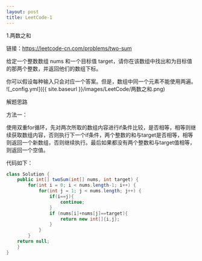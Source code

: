 ```yaml
---
layout: post
title: LeetCode-1
---
```


1.两数之和

链接：https://leetcode-cn.com/problems/two-sum

给定一个整数数组 nums 和一个目标值 target，请你在该数组中找出和为目标值的那两个整数，并返回他们的数组下标。

你可以假设每种输入只会对应一个答案。但是，数组中同一个元素不能使用两遍。
![_config.yml]({{ site.baseurl }}/images/LeetCode/两数之和.png)

解题思路

方法一：

使用双重for循环，先对两次所取的数组内容进行if条件比较，是否相等，相等则继续获取数组内容，否则执行下一个if条件，两个整数的和与target是否相等，相等则返回一个新数组，否则继续执行。最后如果都没有两个整数和与target值相等，则返回一个空值。

代码如下：

```Java
class Solution {
    public int[] twoSum(int[] nums, int target) {
        for(int i = 0; i < nums.length-1; i++) {
            for(int j = 1; j < nums.length; j++) {
                if(i==j){
                    continue;
                }
                if (nums[i]+nums[j]==target){
                    return new int[]{i,j};
                }
            }
        }
    return null;
    }
}
```



